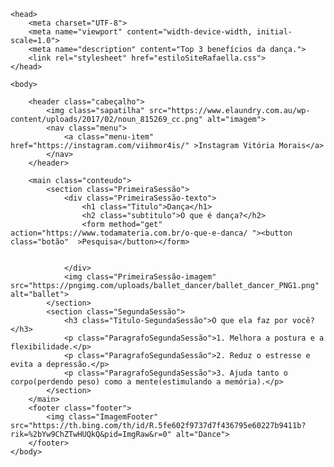 <!DOCTYPE html>
<html lang="pt-br">


    <head>
        <meta charset="UTF-8">
        <meta name="viewport" content="width-device-width, initial-scale=1.0">
        <meta name="description" content="Top 3 benefícios da dança.">
        <link rel="stylesheet" href="estiloSiteRafaella.css">
    </head>
    
    <body>
        
        <header class="cabeçalho">
            <img class="sapatilha" src="https://www.elaundry.com.au/wp-content/uploads/2017/02/noun_815269_cc.png" alt="imagem">
            <nav class="menu">
                <a class="menu-item" href="https://instagram.com/viihmor4is/" >Instagram Vitória Morais</a>
            </nav>
        </header>
        
        <main class="conteudo">
            <section class="PrimeiraSessão">
                <div class="PrimeiraSessão-texto">
                    <h1 class="Titulo">Dança</h1>
                    <h2 class="subtitulo">O que é dança?</h2>
                    <form method="get" action="https://www.todamateria.com.br/o-que-e-danca/ "><button class="botão"  >Pesquisa</button></form>
                   
                    
                </div>
                <img class="PrimeiraSessão-imagem" src="https://pngimg.com/uploads/ballet_dancer/ballet_dancer_PNG1.png" alt="ballet">
            </section>
            <section class="SegundaSessão">
                <h3 class="Titulo-SegundaSessão">O que ela faz por você?</h3>
                <p class="ParagrafoSegundaSessão">1. Melhora a postura e a flexibilidade.</p>
                <p class="ParagrafoSegundaSessão">2. Reduz o estresse e evita a depressão.</p>
                <p class="ParagrafoSegundaSessão">3. Ajuda tanto o corpo(perdendo peso) como a mente(estimulando a memória).</p>
            </section>
        </main>
        <footer class="footer">
            <img class="ImagemFooter" src="https://th.bing.com/th/id/R.5fe602f9737d7f436795e60227b9411b?rik=%2bYw9ChZTwHUQkQ&pid=ImgRaw&r=0" alt="Dance">
        </footer>
    </body>
    
</html>
